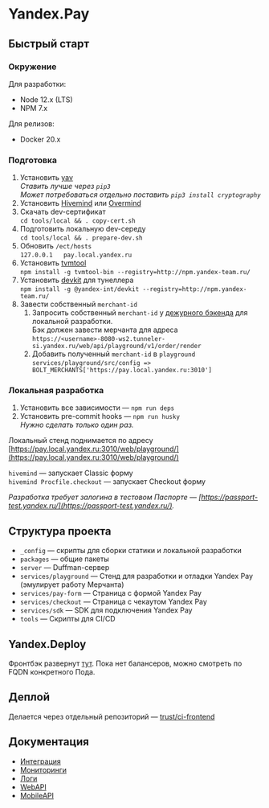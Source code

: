 # Yandex.Pay

## Быстрый старт
### Окружение
Для разработки:
* Node 12.x (LTS)
* NPM 7.x

Для релизов:
* Docker 20.x

### Подготовка
1. Установить [yav](https://vault-api.passport.yandex.net/docs/#cli) \
   _Ставить лучше через `pip3`_ \
   _Может потребоваться отдельно поставить `pip3 install cryptography`_
2. Установить [Hivemind](https://github.com/DarthSim/hivemind) или [Overmind](https://github.com/DarthSim/overmind)
3. Скачать dev-сертификат\
   `cd tools/local && . copy-cert.sh`
4. Подготовить локальную dev-середу\
   `cd tools/local && . prepare-dev.sh`
5. Обновить `/ect/hosts`\
   `127.0.0.1	pay.local.yandex.ru`
6. Установить [tvmtool](https://wiki.yandex-team.ru/passport/tvm2/tvm-daemon/#iznpm)\
   `npm install -g tvmtool-bin --registry=http://npm.yandex-team.ru/`
7. Установить [devkit](https://a.yandex-team.ru/arc/trunk/arcadia/frontend/packages/devkit) для тунеллера\
   `npm install -g @yandex-int/devkit --registry=http://npm.yandex-team.ru/`
8. Завести собственный `merchant-id`
   1. Запросить собственный `merchant-id` у [дежурного бэкенда](https://abc.yandex-team.ru/services/swat-finsrv/duty/?role=3098) для локальной разработки.\
      Бэк должен завести мерчанта для адреса `https://<username>-8080-ws2.tunneler-si.yandex.ru/web/api/playground/v1/order/render`
   2. Добавить полученный `merchant-id` в `playground`\
      `services/playground/src/config => BOLT_MERCHANTS['https://pay.local.yandex.ru:3010']`
    

### Локальная разработка
1. Установить все зависимости — `npm run deps`
2. Установить pre-commit hooks — `npm run husky` \
_Нужно сделать только один раз._

Локальный стенд поднимается по адресу [https://pay.local.yandex.ru:3010/web/playground/](https://pay.local.yandex.ru:3010/web/playground/)

`hivemind` — запускает Classic форму \
`hivemind Procfile.checkout` — запускает Checkout форму

_Разработка требует залогина в тестовом Паспорте — [https://passport-test.yandex.ru/](https://passport-test.yandex.ru/)._


## Структура проекта
- `_config` — скрипты для сборки статики и локальной разработки
- `packages` — общие пакеты
- `server` — Duffman-сервер
- `services/playground` — Стенд для разработки и отладки Yandex Pay (эмулирует работу Мерчанта)
- `services/pay-form` — Страница с формой Yandex Pay
- `services/checkout` — Страница с чекаутом Yandex Pay
- `services/sdk` — SDK для подключения Yandex Pay
- `tools` — Скрипты для CI/CD


## Yandex.Deploy

Фронтбэк развернут [тут](https://deploy.yandex-team.ru/stage/yandex-pay).
Пока нет балансеров, можно смотреть по FQDN конкретного Пода.


## Деплой

Делается через отдельный репозиторий — [trust/ci-frontend](https://github.yandex-team.ru/trust/ci-frontend#таски)


## Документация

* [Интеграция](https://wiki.yandex-team.ru/yandexpay/public-docs/web-api/tutorial/)
* [Мониторинги](./docs/monitoring.md)
* [Логи](./docs/logs.md)
* [WebAPI](./docs/web-api.md)
* [MobileAPI](./docs/mobile-api.md)
